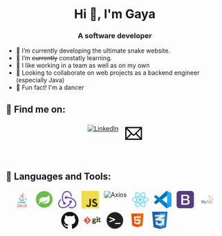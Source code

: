 <h1 align="center">Hi 👋, I'm Gaya</h1>
<h3 align="center">A software developer</h3>

- 🔭 I’m currently developing the ultimate snake website.
- 🌱 I’m ~~currently~~ constatly learning. 
- 👯 I like working in a team as well as on my own
- 🤝 Looking to collaborate on web projects as a backend engineer (especially Java)
- 💃 Fun fact! I'm a dancer 

## :email: Find me on:


<p align="center">
<a href="https://www.linkedin.com/in/gaya-yaron" rel="nofollow noreferrer"><img src="https://upload.wikimedia.org/wikipedia/commons/thumb/c/ca/LinkedIn_logo_initials.png/640px-LinkedIn_logo_initials.png" alt="LinkedIn" height="40" style="vertical-align:top; margin:6px"></a>
<a href="mailto:yarongaya@gmail.com" rel="nofollow noreferrer"><img src="icons/email.png" alt="Email" height="40" style="vertical-align:top; margin:6px"></a>
</p>

<br />


## 🧰 Languages and Tools:
<p align="center">
<img src="icons/java.jpg" alt="Java" height="40" style="vertical-align:top; margin:4px">
<img src="icons/spring.jpg" alt="Spring" height="40" style="vertical-align:top; margin:4px">
<img src="icons/redux.png" alt="Redux" height="40" style="vertical-align:top; margin:4px">
<img src="https://raw.githubusercontent.com/github/explore/80688e429a7d4ef2fca1e82350fe8e3517d3494d/topics/javascript/javascript.png" alt="Javascript" height="40" style="vertical-align:top; margin:4px">
<img src="https://symbols.getvecta.com/stencil_74/148_axios-icon.18553329ee.jpg" alt="Axios" height="40" style="vertical-align:top; margin:4px">
<img src="icons/react.png" alt="React" height="40" style="vertical-align:top; margin:4px">
<img src="https://raw.githubusercontent.com/github/explore/80688e429a7d4ef2fca1e82350fe8e3517d3494d/topics/visual-studio-code/visual-studio-code.png" alt="VS Code" height="40" style="vertical-align:top; margin:4px">
<img src="https://raw.githubusercontent.com/github/explore/80688e429a7d4ef2fca1e82350fe8e3517d3494d/topics/bootstrap/bootstrap.png" alt="Bootstrap" height="40" style="vertical-align:top; margin:4px">
<img src="https://raw.githubusercontent.com/github/explore/80688e429a7d4ef2fca1e82350fe8e3517d3494d/topics/mysql/mysql.png" alt="MySQL" height="40" style="vertical-align:top; margin:4px">
<img src="https://raw.githubusercontent.com/github/explore/78df643247d429f6cc873026c0622819ad797942/topics/github/github.png" alt="Github" height="40" style="vertical-align:top; margin:4px">
<img src="https://raw.githubusercontent.com/github/explore/80688e429a7d4ef2fca1e82350fe8e3517d3494d/topics/git/git.png" alt="Git" height="40" style="vertical-align:top; margin:4px">
<img src="https://raw.githubusercontent.com/github/explore/80688e429a7d4ef2fca1e82350fe8e3517d3494d/topics/terminal/terminal.png" alt="Terminal" height="40" style="vertical-align:top; margin:4px">
<img src="icons/html.png" alt="HTML" height="40" style="vertical-align:top; margin:4px">
<img src="icons/css.png" alt="CSS" height="40" style="vertical-align:top; margin:4px">


</p>

<br />
